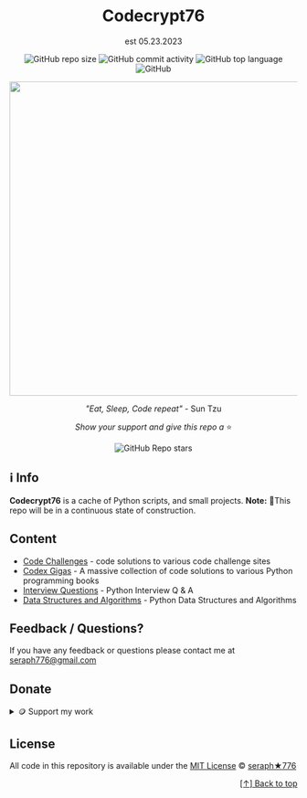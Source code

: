 <div id="top" align="center">
  
# Codecrypt76

est 05.23.2023 

![GitHub repo size](https://img.shields.io/github/repo-size/seraph776/codecrypt76)
![GitHub commit activity](https://img.shields.io/github/commit-activity/m/seraph776/codecrypt76)
![GitHub top language](https://img.shields.io/github/languages/top/seraph776/codecrypt76)
![GitHub](https://img.shields.io/github/license/seraph776/codecrypt76)

<img src="https://github.com/seraph776/codecrypt76/assets/72005563/7461a84d-8046-4672-9c18-c4c2f319469f" width="550" />

 _"Eat, Sleep, Code repeat"_ - Sun Tzu

_Show your support and give this repo a_ ⭐

![GitHub Repo stars](https://img.shields.io/github/stars/seraph776/codecrypt76?style=social)

</div>  


## ℹ️ Info

**Codecrypt76** is a cache of Python scripts, and small projects. **Note:** 🚧This repo will be in a continuous state of construction. 

## Content

- [Code Challenges](codecrypt76/codeChallenges/) - code solutions to various code challenge sites           
- [Codex Gigas](codecrypt76/codexGigas/) - A massive collection of code solutions to various Python programming books
- [Interview Questions](codecrypt76/interviewQuestions/) - Python Interview Q & A   
- [Data Structures and Algorithms](codecrypt76/dataStructuresandAlgorithms) - Python Data Structures and Algorithms




## Feedback / Questions?

If you have any feedback or questions please contact me at [seraph776@gmail.com](mailto:seraph776@gmail.com)



## Donate


<details>
<summary>🪙 Support my work </summary>


All donations help fund the continued development of new content.


| Coin                                                                                                                        | Address                                                     |
|-----------------------------------------------------------------------------------------------------------------------------|-------------------------------------------------------------|
| <img src="https://user-images.githubusercontent.com/72005563/206338569-a607c171-5dfe-47c4-abed-a7e3beeab5bf.png" width=150> | 3GhUQkT7jJcfu6xuqrAh8E9PR5hwQhTXsC                          |
| <img src="https://user-images.githubusercontent.com/72005563/206338723-44e6f026-01fd-41dd-ab31-0c184c78a896.png" width=150> | 0x6fA9A81b7e6373Ca5C55A265dFeAa0d438c91D81                  |
| <img src="https://user-images.githubusercontent.com/72005563/206338886-1a07e215-0664-472a-a2a9-2a6d4e38b694.png" width=150> | 0x9a5C640a853B8E759111A28C4D43224a090E53d9                  |
| <img src="https://user-images.githubusercontent.com/72005563/206338998-9819976d-622a-462c-8d88-897a8d5880f4.png" width=150> | [Buy me a Coffee](https://www.buymeacoffee.com/codecrypt76) |       


</details>

## License 

All code in this repository is available under the [MIT License](https://github.com/seraph776/webscrape_template/blob/main/LICENSE) © [seraph★776](https://github.com/seraph776)



<div align="right">

[[↑] Back to top](#top)

</div>  

